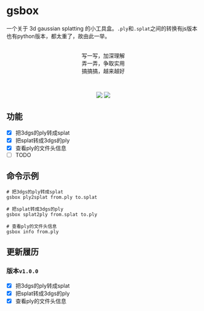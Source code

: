 # gsbox

一个关于 3d gaussian splatting 的小工具盒。`.ply`和`.splat`之间的转换有js版本也有python版本，都太重了，故由此一举。<br>
<br>
<p align="center">
写一写，加深理解<br>
弄一弄，争取实用<br>
搞搞搞，越来越好
<p>

<br>

<p align="center">
    <a href="https://github.com/gotoeasy/gsbox/releases/latest"><img src="https://img.shields.io/github/release/gotoeasy/gsbox.svg"></a>
    <a href="https://github.com/gotoeasy/gsbox/blob/master/LICENSE"><img src="https://img.shields.io/github/license/gotoeasy/gsbox"></a>
<p>

## 功能
- [x] 把3dgs的ply转成splat
- [x] 把splat转成3dgs的ply
- [x] 查看ply的文件头信息
- [ ] TODO

## 命令示例
```shell
# 把3dgs的ply转成splat
gsbox ply2splat from.ply to.splat

# 把splat转成3dgs的ply
gsbox splat2ply from.splat to.ply

# 查看ply的文件头信息
gsbox info from.ply
```

## 更新履历

### 版本`v1.0.0`

- [x] 把3dgs的ply转成splat
- [x] 把splat转成3dgs的ply
- [x] 查看ply的文件头信息
